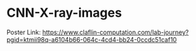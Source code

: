 # CNN-X-ray-images

Poster Link: https://www.claflin-computation.com/lab-journey?pgid=ktmii98q-a6104b66-064c-4cd4-bb24-0ccdc51caf10
